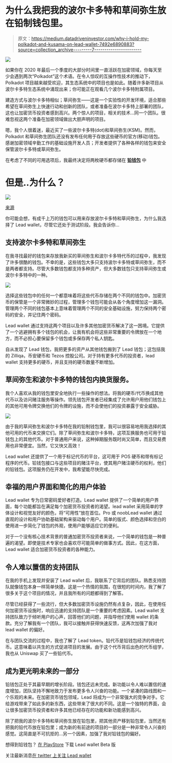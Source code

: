 # 为什么我把我的波尔卡多特和草间弥生放在铅制钱包里。

> 原文：<https://medium.datadriveninvestor.com/why-i-hold-my-polkadot-and-kusama-on-lead-wallet-7492e6890883?source=collection_archive---------7----------------------->

![](img/86a5e82eee29e5becc7a3c7ee6f890d4.png)

如果你在 2020 年最后一个季度的大部分时间里一直活跃在加密领域，你每天至少会遇到两次“Polkadot”这个术语。在令人惊叹的互操作性技术的推动下，Polkadot 项目越来越受欢迎，其生态系统中的项目也是如此。随着许多新项目从波尔卡多特生态系统中涌现出来；你可能正在观看几个波尔卡多特附属项目。

建造方式与波尔卡多特相似；草间弥生——这是一个实验性的开发环境，适合那些希望在草间弥生上快速行动和创新的团队，或者准备在波尔卡多特上部署的团队，这也让加密货币投资者感到高兴。两个惊人的项目，相关的技术…同一个团队。很难忽视这两个准备在加密领域做出大胆声明的项目。

嗯，我个人很着迷，最近买了一些波尔卡多特(dot)和草间弥生(KSM)。然而，Polkadot 和草间弥生团队还没有发布任何用于存放这些硬币的官方(移动)钱包。感谢加密领域辛勤工作的基础设施开发人员；开发者提供了各种各样的钱包来安全保管波尔卡多特或草间弥生。

在考虑了不同的可用选项后，我最终决定将两枚硬币都存储在 [**铅钱包**](https://leadwallet.io/) 中

# 但是..为什么？

![](img/e1c1b7c0c7ba519d1779121b7da9dcd7.png)

[来源](https://pixabay.com/vectors/help-information-question-tip-1724292/)

你可能会想，有成千上万的钱包可以用来存放波尔卡多特和草间弥生，为什么我选择了 Lead wallet，尽管它还处于测试阶段。我会告诉你…

## 支持波尔卡多特和草间弥生

在我寻找最好的钱包来存放我新买的草间弥生和波尔卡多特代币的过程中，我发现了许多很酷的钱包。不幸的是，这些钱包大多只支持波尔卡多特或草间弥生，而不是两者都支持。尽管大多数钱包都支持多种资产，但大多数钱包只支持草间弥生或波尔卡多特中的一种。

![](img/dde320850f66e7af99b68c5619b81228.png)

选择这些钱包中的任何一个都意味着将这些代币存储在两个不同的钱包中。加密货币的保管是一个非常微妙的过程，管理多个钱包可能会从各个角度增加这一漏洞。管理两个不同的钱包基本上意味着管理两个不同的安全基础设施，努力保持两个密码的安全，并记住两个密码。

Lead wallet 通过支持这两个项目以及许多其他加密货币解决了这一困境。它提供了一个逃避拥有多个钱包的机会，让我有机会将这些非常重要的令牌放在一个地方，而不必担心要保留多个钱包或多保存两个私人钥匙。

自从发现了 Lead 钱包，我把更多的资产从其他钱包搬到了 Lead 钱包；这包括我的 Zilliqa，币安硬币和 Tezos 控股公司。对于持有更多代币的投资者，lead wallet 支持更多的硬币，并且支持的硬币数量不断增加。

## 草间弥生和波尔卡多特的钱包内换货服务。

我个人喜欢从我的钱包里安全地执行一些操作的想法。将我的硬币/代币换成其他代币以及访问赌注服务等操作。领先钱包开发者已经集成了允许用户用他们钱包上的其他可用令牌交换他们的令牌的设施，而不会使他们的投资暴露于安全威胁。

![](img/0dd0df376acf09706e568f2dcc662dd9.png)

由于我的草间弥生和波尔卡多特在我的铅制钱包里，我可以很容易地用我选择的其他可用的代币来交换它们。除了草间弥生和波尔卡多特，这项互换服务也可用于铅钱包上的其他代币。对于普通用户来说，这种掉期服务既时尚又简单，而且交易费用也非常便宜。当然，它又快又高效！

Lead wallet 还提供了一个用于标记代币的平台，这可用于 POS 硬币和带有标记程序的代币。铅钱包接口与这些项目的赌注平台，使其用户赌注硬币的权利，他们的铅钱包。这项服务仍在开发中，我希望能尽快完成。

## 幸福的用户界面和简化的用户体验

Lead wallet 专为日常密码爱好者打造。Lead wallet 提供了一个简单的用户界面，每个功能都旨在满足每个加密货币投资者的渴望。lead wallet 采用简单的字体设计和视觉友好的颜色，将“可用性”放在首位。Pro 或 noobLead wallet 通过直观的设计和用户协助基础架构来驱动每个用户。简单的版式、颜色选择和空白的使用进一步简化了钱包的外观，使用户能够适应它的便利。

对于一个没有核心技术背景的普通加密货币投资者来说，一个简单的钱包是一种普遍的渴望。即使是技术专家也会喜欢尽可能简单的做事方式。因此，在这方面，Lead wallet 适合加密货币投资者的各种能力。

## 令人难以置信的支持团队

在我的手机上发现并安装了 Lead wallet 后，我联系了它背后的团队。熟悉支持团队就像钱包本身一样简单快捷。这是一个热情的氛围，在很短的时间内，我了解了很多关于这个项目的情况，并且我所有的问题都得到了解答。

尽管已经获得了一些流行，但大多数加密货币设施仍然有点复杂，因此，在使用任何加密货币设施时，响应迅速的支持团队是一个重要的考虑因素。Lead wallet 支持团队致力于倾听用户的心声，回答他们的问题，并指导他们使用 wallet 的条款。充分了解我有一个团队，我可以接触并获得快速反馈，这再次加强了我对 lead wallet 的偏好。

在与团队交流的过程中，我也了解了 Lead token。铅代币是铅钱包经济的传统代币。这意味着以共生的方式促进项目的发展。由于这个代币背后出色的代币组学，我也从 Uniswap 买了一些铅代币。

## 成为更光明未来的一部分

铅钱包正处于其最早期的增长阶段。钱包还远未完成。新功能以令人难以置信的速度增加，团队坚持不懈地致力于发布更多令人兴奋的功能。一个紧凑的路线图和一个乐观的未来。在加密货币钱包领域，Lead 将成为一个非常强大的竞争对手。它给游戏带来了如此多的新东西，这些带来了很大的不同。这是一个独特的界面，会让很多加密货币投资者和许多其他已经存在的功能和新功能感到高兴。

除了把我的波尔卡多特和草间弥生放在铅包里，把其他资产移到铅包里，当然还有把我的铅代币放在铅包里；成为新的有前途的项目的一部分是一种非常令人兴奋的感觉。这简直是不可抗拒的…另一个因素，加强了我对铅钱包的偏好。

想得到铅钱包？
[在 PlayStore](https://play.google.com/store/apps/details?id=com.leadwallet.io&hl=en-GB&ah=TyVu8llbLlx6WoTSfmoEjGLodsg) 下载 Lead wallet Beta 版

关注最新消息[在 twitter 上关注 Lead wallet](https://twitter.com/LeadWallet)